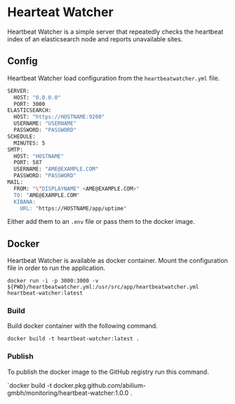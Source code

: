 # Hearteat Watcher

Heartbeat Watcher is a simple server that repeatedly checks the heartbeat index of an elasticsearch node and reports unavailable sites.

## Config

Heartbeat Watcher load configuration from the `heartbeatwatcher.yml` file.

```bash
SERVER:
  HOST: "0.0.0.0"
  PORT: 3000
ELASTICSEARCH:
  HOST: "https://HOSTNAME:9200"
  USERNAME: "USERNAME"
  PASSWORD: "PASSWORD"
SCHEDULE:
  MINUTES: 5
SMTP:
  HOST: "HOSTNAME"
  PORT: 587
  USERNAME: "AME@EXAMPLE.COM"
  PASSWORD: "PASSWORD"
MAIL:
  FROM: "\"DISPLAYNAME" <AME@EXAMPLE.COM>"
  TO: "AME@EXAMPLE.COM"
  KIBANA:
    URL: "https://HOSTNAME/app/uptime"
```

Either add them to an `.env` file or pass them to the docker image.

## Docker

Heartbeat Watcher is available as docker container. Mount the configuration file in order to run the application.

`docker run -i -p 3000:3000 -v ${PWD}/heartbeatwatcher.yml:/usr/src/app/heartbeatwatcher.yml heartbeat-watcher:latest`

### Build

Build docker container with the following command.

`docker build -t heartbeat-watcher:latest .`

### Publish

To publish the docker image to the GitHub registry run this command.

`docker build -t docker.pkg.github.com/abilium-gmbh/monitoring/heartbeat-watcher:1.0.0 .